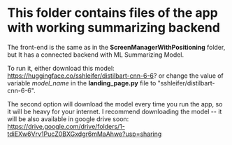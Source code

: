 # This folder contains files of the app with working summarizing backend

The front-end is the same as in the <strong>ScreenManagerWithPositioning</strong> folder, but It has a connected backend with ML Summarizing Model.

To run it, either download this model: https://huggingface.co/sshleifer/distilbart-cnn-6-6?
or change the value of variable <i>model_name</i> in the <strong>landing_page.py</strong> file to "sshleifer/distilbart-cnn-6-6".

The second option will download the model every time you run the app, so it will be heavy for your internet. I recommend downloading the model -- it will be also available in google drive soon: https://drive.google.com/drive/folders/1-tdiEXw6Vrv1PucZ0BXGxdgr6mMaAhwe?usp=sharing
